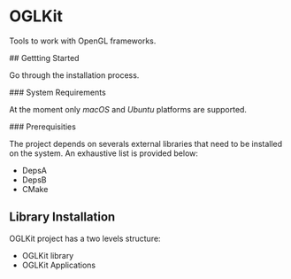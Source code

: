 # OGLKit 

Tools to work with OpenGL frameworks.

## Gettting Started

Go through the installation process.

### System Requirements

At the moment only *macOS* and *Ubuntu* platforms are supported.

### Prerequisities

The project depends on severals external libraries that need to be installed on the system. An exhaustive list is provided below:

- DepsA
- DepsB
- CMake



## Library Installation

OGLKit project has a two levels structure:

- OGLKit library
- OGLKit Applications
